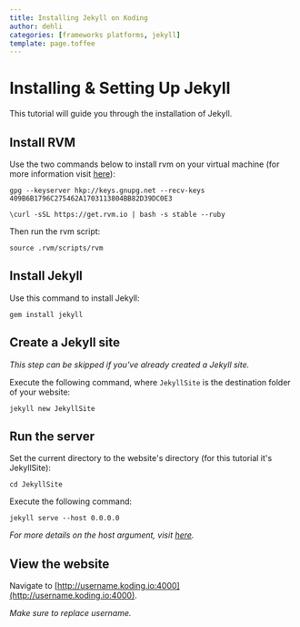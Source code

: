 ```yaml
---
title: Installing Jekyll on Koding
author: dehli
categories: [frameworks platforms, jekyll]
template: page.toffee
---
```


# Installing & Setting Up Jekyll

This tutorial will guide you through the installation of Jekyll.

## Install RVM

Use the two commands below to install rvm on your virtual machine (for more information visit [here](https://rvm.io/rvm/install)):

```
gpg --keyserver hkp://keys.gnupg.net --recv-keys 409B6B1796C275462A1703113804BB82D39DC0E3

\curl -sSL https://get.rvm.io | bash -s stable --ruby
```

Then run the rvm script:

```
source .rvm/scripts/rvm
```

## Install Jekyll

Use this command to install Jekyll:

```
gem install jekyll
```

## Create a Jekyll site

*This step can be skipped if you've already created a Jekyll site.*

Execute the following command, where `JekyllSite` is the destination folder of your website:

```
jekyll new JekyllSite
```

## Run the server

Set the current directory to the website's directory (for this tutorial it's JekyllSite):

```
cd JekyllSite
```

Execute the following command:

```
jekyll serve --host 0.0.0.0
```
*For more details on the host argument, visit [here](http://learn.koding.com/guides/what-happened-to-127-0-0-1/).*

## View the website

Navigate to [http://username.koding.io:4000](http://username.koding.io:4000).

*Make sure to replace username.*